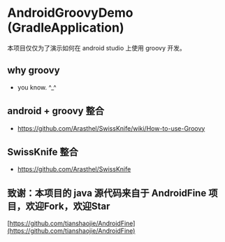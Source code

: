 # AndroidGroovyDemo (GradleApplication)

本项目仅仅为了演示如何在 android studio 上使用 groovy 开发。

## why groovy

* you know. ^_^

## android + groovy 整合

* https://github.com/Arasthel/SwissKnife/wiki/How-to-use-Groovy

## SwissKnife 整合

* https://github.com/Arasthel/SwissKnife

## 致谢：本项目的 java 源代码来自于 AndroidFine 项目，欢迎Fork，欢迎Star

[https://github.com/tianshaojie/AndroidFine](https://github.com/tianshaojie/AndroidFine)
